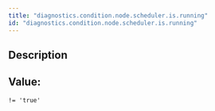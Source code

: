 ```yaml
---
title: "diagnostics.condition.node.scheduler.is.running"
id: "diagnostics.condition.node.scheduler.is.running"
---
```

## Description



## Value: 
```
!= 'true'
```